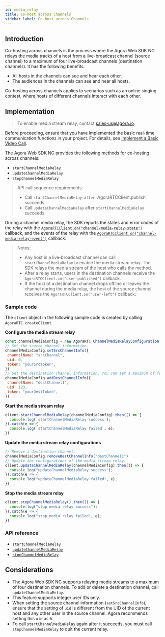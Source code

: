 ```yaml
---
id: media_relay
title: Co-host across Channels
sidebar_label: Co-host across Channels
---
```


## Introduction

Co-hosting across channels is the process where the Agora Web SDK NG relays the media tracks of a host from a live-broadcast channel (source channel) to a maximum of four live-broadcast channels (destination channels). It has the following benefits:

- All hosts in the channels can see and hear each other.
- The audiences in the channels can see and hear all hosts.

Co-hosting across channels applies to scenarios such as an online singing contest, where hosts of different channels interact with each other.

## Implementation

> To enable media stream relay, contact sales-us@agora.io.

Before proceeding, ensure that you have implemented the basic real-time communication functions in your project. For details, see [Implement a Basic Video Call](basic_call.md).

The Agora Web SDK NG provides the following methods for co-hosting across channels:

- `startChannelMediaRelay`
- `updateChannelMediaRelay`
- `stopChannelMediaRelay`

> API call sequence requirements:
> - Call `startChannelMediaRelay after `AgoraRTCClient.publish` succeeds.
> - Call `updateChannelMediaRelay` after `startChannelMediaRelay` succeeds.

During a channel media relay, the SDK reports the states and error codes of the relay with the [`AgoraRTCClient.on("channel-media-relay-state")`](/api/en/interfaces/iagorartcclient.html#event_channel_media_relay_state) callback, and the events of the relay with the [`AgoraRTCClient.on("channel-media-relay-event")`](/api/cn/interfaces/iagorartcclient.html#event_channel_media_relay_event) callback.

> Notes:
> - Any host in a live-broadcast channel can call `startChannelMediaRelay` to enable the media stream relay. The SDK relays the media stream of the host who calls the method.
> - After a relay starts, users in the destination channels receive the `AgoraRTCClient.on("user-published")` callback.
> - If the host of a destination channel drops offline or leaves the channel during the media relay, the host of the source channel receives the `AgoraRTCClient.on("user-left")` callback.

### Sample code
The `client` object in the following sample code is created by calling `AgoraRTC.createClient`.

**Configure the media stream relay**

```js
const channelMediaConfig = new AgoraRTC.ChannelMediaRelayConfiguration();
// Set the source channel information.
channelMediaConfig.setSrcChannelInfo({
 channelName: "srcChannel",
 uid: 0,
 token: "yourSrcToken",
})
// Set the destination channel information. You can set a maximum of four destination channels.
channelMediaConfig.addDestChannelInfo({
 channelName: "destChannel1",
 uid: 123,
 token: "yourDestToken",
})
```

**Start the media stream relay**

```js
client.startChannelMediaRelay(channelMediaConfig).then(() => {
  console.log(`startChannelMediaRelay success`);
}).catch(e => {
  console.log(`startChannelMediaRelay failed`, e);
})
```

**Update the media stream relay configurations**

```js
// Remove a destination channel.
channelMediaConfig.removeDestChannelInfo("destChannel1")
// Update the configurations of the media stream relay.
client.updateChannelMediaRelay(channelMediaConfig).then(() => {
  console.log("updateChannelMediaRelay success");
}).catch(e => {
  console.log("updateChannelMediaRelay failed", e);
})
```

**Stop the media stream relay**
```js
client.stopChannelMediaRelay().then(() => {
  console.log("stop media relay success");
}).catch(e => {
  console.log("stop media relay failed", e);
})
```

### API reference
- [`startChannelMediaRelay`](/api/en/interfaces/iagorartcclient.html#startchannelmediarelay)
- [`updateChannelMediaRelay`](/api/en/interfaces/iagorartcclient.html#updatechannelmediarelay)
- [`stopChannelMediaRelay`](/api/en/interfaces/iagorartcclient.html#stopchannelmediarelay)

## Considerations

- The Agora Web SDK NG supports relaying media streams to a maximum of four destination channels. To add or delete a destination channel, call `updateChannelMediaRelay`.
- This feature supports integer user IDs only.
- When setting the source channel information (`setSrcChannelInfo`), ensure that the setting of `uid` is different from the UID of the current host and any other user in the source channel. Agora recommends setting this `uid` as `0`.
- To call `startChannelMediaRelay` again after it succeeds, you must call `stopChannelMediaRelay` to quit the current relay.